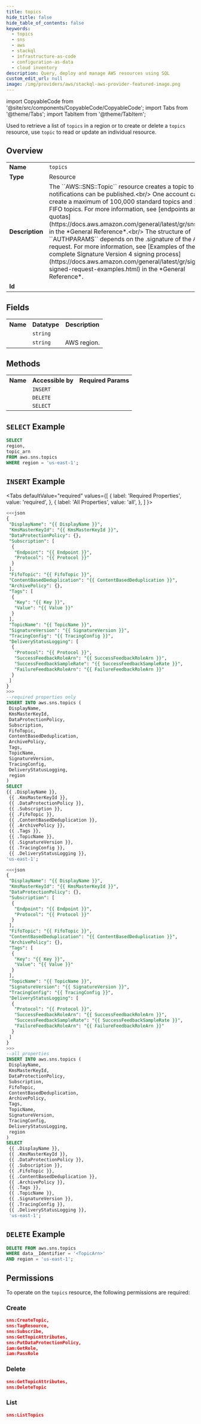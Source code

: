 ```yaml
---
title: topics
hide_title: false
hide_table_of_contents: false
keywords:
  - topics
  - sns
  - aws
  - stackql
  - infrastructure-as-code
  - configuration-as-data
  - cloud inventory
description: Query, deploy and manage AWS resources using SQL
custom_edit_url: null
image: /img/providers/aws/stackql-aws-provider-featured-image.png
---
```


import CopyableCode from '@site/src/components/CopyableCode/CopyableCode';
import Tabs from '@theme/Tabs';
import TabItem from '@theme/TabItem';


Used to retrieve a list of <code>topics</code> in a region or to create or delete a <code>topics</code> resource, use <code>topic</code> to read or update an individual resource.

## Overview
<table><tbody>
<tr><td><b>Name</b></td><td><code>topics</code></td></tr>
<tr><td><b>Type</b></td><td>Resource</td></tr>
<tr><td><b>Description</b></td><td>The ``AWS::SNS::Topic`` resource creates a topic to which notifications can be published.&lt;br&#x2F;&gt;  One account can create a maximum of 100,000 standard topics and 1,000 FIFO topics. For more information, see &#91;endpoints and quotas&#93;(https:&#x2F;&#x2F;docs.aws.amazon.com&#x2F;general&#x2F;latest&#x2F;gr&#x2F;sns.html) in the *General Reference*.&lt;br&#x2F;&gt;   The structure of ``AUTHPARAMS`` depends on the .signature of the API request. For more information, see &#91;Examples of the complete Signature Version 4 signing process&#93;(https:&#x2F;&#x2F;docs.aws.amazon.com&#x2F;general&#x2F;latest&#x2F;gr&#x2F;sigv4-signed-request-examples.html) in the *General Reference*.</td></tr>
<tr><td><b>Id</b></td><td><CopyableCode code="aws.sns.topics" /></td></tr>
</tbody></table>

## Fields
<table><tbody>
<tr><th>Name</th><th>Datatype</th><th>Description</th></tr>
<tr><td><CopyableCode code="topic_arn" /></td><td><code>string</code></td><td></td></tr>
<tr><td><CopyableCode code="region" /></td><td><code>string</code></td><td>AWS region.</td></tr>

</tbody></table>

## Methods

<table><tbody>
  <tr>
    <th>Name</th>
    <th>Accessible by</th>
    <th>Required Params</th>
  </tr>
  <tr>
    <td><CopyableCode code="create_resource" /></td>
    <td><code>INSERT</code></td>
    <td><CopyableCode code="data__DesiredState, region" /></td>
  </tr>
  <tr>
    <td><CopyableCode code="delete_resource" /></td>
    <td><code>DELETE</code></td>
    <td><CopyableCode code="data__Identifier, region" /></td>
  </tr>
  <tr>
    <td><CopyableCode code="list_resource" /></td>
    <td><code>SELECT</code></td>
    <td><CopyableCode code="region" /></td>
  </tr>
</tbody></table>

## `SELECT` Example
```sql
SELECT
region,
topic_arn
FROM aws.sns.topics
WHERE region = 'us-east-1';
```

## `INSERT` Example

<Tabs
    defaultValue="required"
    values={[
      { label: 'Required Properties', value: 'required', },
      { label: 'All Properties', value: 'all', },
    ]
}>
<TabItem value="required">

```sql
<<<json
{
 "DisplayName": "{{ DisplayName }}",
 "KmsMasterKeyId": "{{ KmsMasterKeyId }}",
 "DataProtectionPolicy": {},
 "Subscription": [
  {
   "Endpoint": "{{ Endpoint }}",
   "Protocol": "{{ Protocol }}"
  }
 ],
 "FifoTopic": "{{ FifoTopic }}",
 "ContentBasedDeduplication": "{{ ContentBasedDeduplication }}",
 "ArchivePolicy": {},
 "Tags": [
  {
   "Key": "{{ Key }}",
   "Value": "{{ Value }}"
  }
 ],
 "TopicName": "{{ TopicName }}",
 "SignatureVersion": "{{ SignatureVersion }}",
 "TracingConfig": "{{ TracingConfig }}",
 "DeliveryStatusLogging": [
  {
   "Protocol": "{{ Protocol }}",
   "SuccessFeedbackRoleArn": "{{ SuccessFeedbackRoleArn }}",
   "SuccessFeedbackSampleRate": "{{ SuccessFeedbackSampleRate }}",
   "FailureFeedbackRoleArn": "{{ FailureFeedbackRoleArn }}"
  }
 ]
}
>>>
--required properties only
INSERT INTO aws.sns.topics (
 DisplayName,
 KmsMasterKeyId,
 DataProtectionPolicy,
 Subscription,
 FifoTopic,
 ContentBasedDeduplication,
 ArchivePolicy,
 Tags,
 TopicName,
 SignatureVersion,
 TracingConfig,
 DeliveryStatusLogging,
 region
)
SELECT 
{{ .DisplayName }},
 {{ .KmsMasterKeyId }},
 {{ .DataProtectionPolicy }},
 {{ .Subscription }},
 {{ .FifoTopic }},
 {{ .ContentBasedDeduplication }},
 {{ .ArchivePolicy }},
 {{ .Tags }},
 {{ .TopicName }},
 {{ .SignatureVersion }},
 {{ .TracingConfig }},
 {{ .DeliveryStatusLogging }},
'us-east-1';
```
</TabItem>
<TabItem value="all">

```sql
<<<json
{
 "DisplayName": "{{ DisplayName }}",
 "KmsMasterKeyId": "{{ KmsMasterKeyId }}",
 "DataProtectionPolicy": {},
 "Subscription": [
  {
   "Endpoint": "{{ Endpoint }}",
   "Protocol": "{{ Protocol }}"
  }
 ],
 "FifoTopic": "{{ FifoTopic }}",
 "ContentBasedDeduplication": "{{ ContentBasedDeduplication }}",
 "ArchivePolicy": {},
 "Tags": [
  {
   "Key": "{{ Key }}",
   "Value": "{{ Value }}"
  }
 ],
 "TopicName": "{{ TopicName }}",
 "SignatureVersion": "{{ SignatureVersion }}",
 "TracingConfig": "{{ TracingConfig }}",
 "DeliveryStatusLogging": [
  {
   "Protocol": "{{ Protocol }}",
   "SuccessFeedbackRoleArn": "{{ SuccessFeedbackRoleArn }}",
   "SuccessFeedbackSampleRate": "{{ SuccessFeedbackSampleRate }}",
   "FailureFeedbackRoleArn": "{{ FailureFeedbackRoleArn }}"
  }
 ]
}
>>>
--all properties
INSERT INTO aws.sns.topics (
 DisplayName,
 KmsMasterKeyId,
 DataProtectionPolicy,
 Subscription,
 FifoTopic,
 ContentBasedDeduplication,
 ArchivePolicy,
 Tags,
 TopicName,
 SignatureVersion,
 TracingConfig,
 DeliveryStatusLogging,
 region
)
SELECT 
 {{ .DisplayName }},
 {{ .KmsMasterKeyId }},
 {{ .DataProtectionPolicy }},
 {{ .Subscription }},
 {{ .FifoTopic }},
 {{ .ContentBasedDeduplication }},
 {{ .ArchivePolicy }},
 {{ .Tags }},
 {{ .TopicName }},
 {{ .SignatureVersion }},
 {{ .TracingConfig }},
 {{ .DeliveryStatusLogging }},
 'us-east-1';
```
</TabItem>
</Tabs>

## `DELETE` Example

```sql
DELETE FROM aws.sns.topics
WHERE data__Identifier = '<TopicArn>'
AND region = 'us-east-1';
```

## Permissions

To operate on the <code>topics</code> resource, the following permissions are required:

### Create
```json
sns:CreateTopic,
sns:TagResource,
sns:Subscribe,
sns:GetTopicAttributes,
sns:PutDataProtectionPolicy,
iam:GetRole,
iam:PassRole
```

### Delete
```json
sns:GetTopicAttributes,
sns:DeleteTopic
```

### List
```json
sns:ListTopics
```

